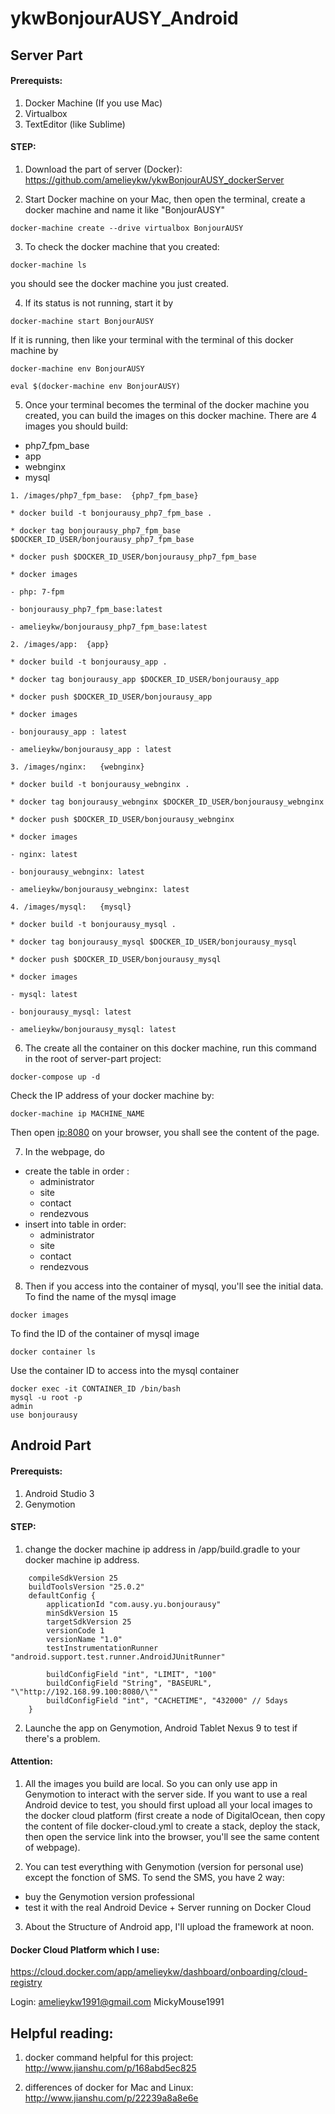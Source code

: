 # ykwBonjourAUSY_Android

## Server Part

#### Prerequists:
1. Docker Machine (If you use Mac)
2. Virtualbox
3. TextEditor (like Sublime)

#### STEP:
1. Download the part of server (Docker): https://github.com/amelieykw/ykwBonjourAUSY_dockerServer

2. Start Docker machine on your Mac, then open the terminal, create a docker machine and name it like "BonjourAUSY"
```
docker-machine create --drive virtualbox BonjourAUSY
```
3. To check the docker machine that you created:
```
docker-machine ls
```
you should see the docker machine you just created.

4. If its status is not running, start it by
```
docker-machine start BonjourAUSY
```
If it is running, then like your terminal with the terminal of this docker machine by
```
docker-machine env BonjourAUSY

eval $(docker-machine env BonjourAUSY)
```
5. Once your terminal becomes the terminal of the docker machine you created, you can build the images on this docker machine.
There are 4 images you should build:
* php7_fpm_base
* app
* webnginx
* mysql

```
1. /images/php7_fpm_base:  {php7_fpm_base}

* docker build -t bonjourausy_php7_fpm_base .

* docker tag bonjourausy_php7_fpm_base $DOCKER_ID_USER/bonjourausy_php7_fpm_base

* docker push $DOCKER_ID_USER/bonjourausy_php7_fpm_base

* docker images

- php: 7-fpm

- bonjourausy_php7_fpm_base:latest

- amelieykw/bonjourausy_php7_fpm_base:latest
```
```
2. /images/app:  {app}

* docker build -t bonjourausy_app .

* docker tag bonjourausy_app $DOCKER_ID_USER/bonjourausy_app

* docker push $DOCKER_ID_USER/bonjourausy_app

* docker images

- bonjourausy_app : latest

- amelieykw/bonjourausy_app : latest
```
```
3. /images/nginx:   {webnginx}

* docker build -t bonjourausy_webnginx .

* docker tag bonjourausy_webnginx $DOCKER_ID_USER/bonjourausy_webnginx

* docker push $DOCKER_ID_USER/bonjourausy_webnginx

* docker images

- nginx: latest

- bonjourausy_webnginx: latest

- amelieykw/bonjourausy_webnginx: latest
```
```
4. /images/mysql:   {mysql}

* docker build -t bonjourausy_mysql .

* docker tag bonjourausy_mysql $DOCKER_ID_USER/bonjourausy_mysql

* docker push $DOCKER_ID_USER/bonjourausy_mysql

* docker images

- mysql: latest

- bonjourausy_mysql: latest

- amelieykw/bonjourausy_mysql: latest
```

6. The create all the container on this docker machine, run this command in the root of server-part project:
```
docker-compose up -d
```
Check the IP address of your docker machine by:
```
docker-machine ip MACHINE_NAME
```
Then open <ip:8080> on your browser, you shall see the content of the page.

7. In the webpage, do
* create the table in order :
  * administrator
  * site
  * contact
  * rendezvous
* insert into table in order:
  * administrator
  * site
  * contact
  * rendezvous
  
8. Then if you access into the container of mysql, you'll see the initial data.
To find the name of the mysql image
```
docker images
```
To find the ID of the container of mysql image
```
docker container ls
```
Use the container ID to access into the mysql container
```
docker exec -it CONTAINER_ID /bin/bash
mysql -u root -p
admin
use bonjourausy
```

## Android Part

#### Prerequists:
1. Android Studio 3
2. Genymotion

#### STEP:
1. change the docker machine ip address in /app/build.gradle to your docker machine ip address.
```
    compileSdkVersion 25
    buildToolsVersion "25.0.2"
    defaultConfig {
        applicationId "com.ausy.yu.bonjourausy"
        minSdkVersion 15
        targetSdkVersion 25
        versionCode 1
        versionName "1.0"
        testInstrumentationRunner "android.support.test.runner.AndroidJUnitRunner"

        buildConfigField "int", "LIMIT", "100"
        buildConfigField "String", "BASEURL", "\"http://192.168.99.100:8080/\""
        buildConfigField "int", "CACHETIME", "432000" // 5days
    }
```
2. Launche the app on Genymotion, Android Tablet Nexus 9 to test if there's a problem.

#### Attention:
1. All the images you build are local. So you can only use app in Genymotion to interact with the server side.
If you want to use a real Android device to test, you should first upload all your local images to the docker cloud platform (first create a node of DigitalOcean, then copy the content of file docker-cloud.yml to create a stack, deploy the stack, then open the service link into the browser, you'll see the same content of webpage).

2. You can test everything with Genymotion (version for personal use) except the fonction of SMS. 
To send the SMS, you have 2 way:
* buy the Genymotion version professional
* test it with the real Android Device + Server running on Docker Cloud 

3. About the Structure of Android app, I'll upload the framework at noon.

#### Docker Cloud Platform which I use:
https://cloud.docker.com/app/amelieykw/dashboard/onboarding/cloud-registry

Login:
amelieykw1991@gmail.com
MickyMouse1991


## Helpful reading:
1. docker command helpful for this project:
http://www.jianshu.com/p/168abd5ec825

2. differences of docker for Mac and Linux:
http://www.jianshu.com/p/22239a8a8e6e

